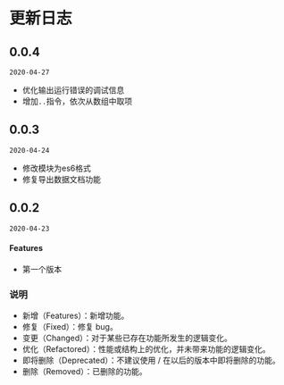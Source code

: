 # 更新日志

## 0.0.4

`2020-04-27`

- 优化输出运行错误的调试信息
- 增加`..`指令，依次从数组中取项

## 0.0.3

`2020-04-24`

- 修改模块为es6格式
- 修复导出数据文档功能

## 0.0.2

`2020-04-23`

#### Features

- 第一个版本


### 说明

+ 新增（Features）：新增功能。
+ 修复（Fixed）：修复 bug。
+ 变更（Changed）：对于某些已存在功能所发生的逻辑变化。
+ 优化（Refactored）：性能或结构上的优化，并未带来功能的逻辑变化。
+ 即将删除（Deprecated）：不建议使用 / 在以后的版本中即将删除的功能。
+ 删除（Removed）：已删除的功能。
